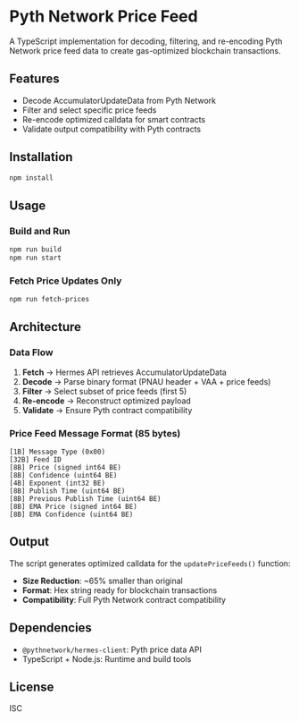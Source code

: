 # Pyth Network Price Feed

A TypeScript implementation for decoding, filtering, and re-encoding Pyth Network price feed data to create gas-optimized blockchain transactions.

## Features

- Decode AccumulatorUpdateData from Pyth Network
- Filter and select specific price feeds
- Re-encode optimized calldata for smart contracts
- Validate output compatibility with Pyth contracts

## Installation

```bash
npm install
```

## Usage

### Build and Run

```bash
npm run build
npm run start
```

### Fetch Price Updates Only

```bash
npm run fetch-prices
```

## Architecture

### Data Flow

1. **Fetch** → Hermes API retrieves AccumulatorUpdateData
2. **Decode** → Parse binary format (PNAU header + VAA + price feeds)
3. **Filter** → Select subset of price feeds (first 5)
4. **Re-encode** → Reconstruct optimized payload
5. **Validate** → Ensure Pyth contract compatibility

### Price Feed Message Format (85 bytes)

```
[1B] Message Type (0x00)
[32B] Feed ID
[8B] Price (signed int64 BE)
[8B] Confidence (uint64 BE)
[4B] Exponent (int32 BE)
[8B] Publish Time (uint64 BE)
[8B] Previous Publish Time (uint64 BE)
[8B] EMA Price (signed int64 BE)
[8B] EMA Confidence (uint64 BE)
```

## Output

The script generates optimized calldata for the `updatePriceFeeds()` function:

- **Size Reduction**: ~65% smaller than original
- **Format**: Hex string ready for blockchain transactions
- **Compatibility**: Full Pyth Network contract compatibility

## Dependencies

- `@pythnetwork/hermes-client`: Pyth price data API
- TypeScript + Node.js: Runtime and build tools

## License

ISC




```




